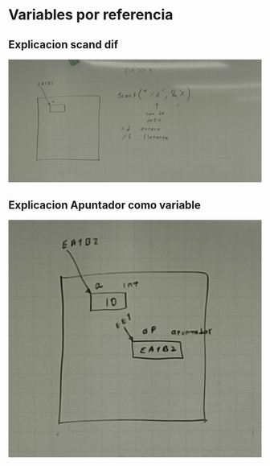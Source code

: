 # Variables por referencia

## Explicacion scand dif

![explicacionVarPorRef](./IMG/explicacionVarPorRef.jpeg)

## Explicacion Apuntador como variable 
![ApuntadorComoVariableExplicacion](./IMG/ApuntadorComoVariableExplicacion.jpeg)
